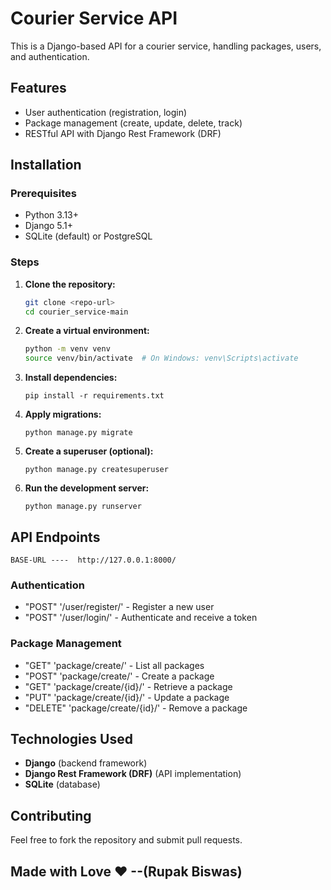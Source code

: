 # Courier Service API

This is a Django-based API for a courier service, handling packages, users, and authentication.

## Features
- User authentication (registration, login)
- Package management (create, update, delete, track)
- RESTful API with Django Rest Framework (DRF)

## Installation
### Prerequisites
- Python 3.13+
- Django 5.1+
- SQLite (default) or PostgreSQL

### Steps
1. **Clone the repository:**
   ```sh
   git clone <repo-url>
   cd courier_service-main
   ```
2. **Create a virtual environment:**
   ```sh
   python -m venv venv
   source venv/bin/activate  # On Windows: venv\Scripts\activate
   ```
3. **Install dependencies:**
   ```
   pip install -r requirements.txt
   ```
4. **Apply migrations:**
   ```
   python manage.py migrate
   ```
5. **Create a superuser (optional):**
   ```
   python manage.py createsuperuser
   ```
6. **Run the development server:**
   ```
   python manage.py runserver
   ```

## API Endpoints
    BASE-URL ----  http://127.0.0.1:8000/
### Authentication
- "POST" '/user/register/'           - Register a new user
- "POST" '/user/login/'              - Authenticate and receive a token

### Package Management
- "GET"  'package/create/'                - List all packages
- "POST" 'package/create/'                - Create a package
- "GET"  'package/create/{id}/'           - Retrieve a package
- "PUT"  'package/create/{id}/'           - Update a package
- "DELETE" 'package/create/{id}/'         - Remove a package

## Technologies Used
- **Django** (backend framework)
- **Django Rest Framework (DRF)** (API implementation)
- **SQLite** (database)

## Contributing
Feel free to fork the repository and submit pull requests.


## Made with Love ❤ --(Rupak Biswas)

